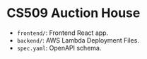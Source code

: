 # CS509 Auction House

- `frontend/`: Frontend React app.
- `backend/`: AWS Lambda Deployment Files.
- `spec.yaml`: OpenAPI schema.
